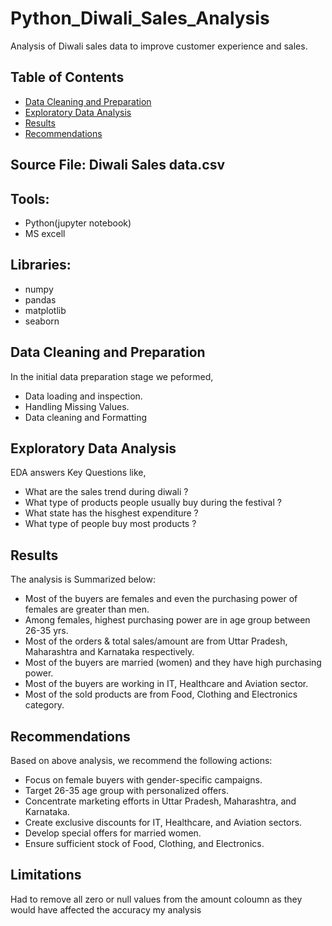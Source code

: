 # Python_Diwali_Sales_Analysis
Analysis of Diwali sales data to improve customer experience and sales.

## Table of Contents
- [Data Cleaning and Preparation](#data-cleaning-and-preparation)
- [Exploratory Data Analysis](#exploratory-data-analysis)
- [Results](#results)
- [Recommendations](#recommendations)

## Source File: Diwali Sales data.csv
## Tools: 
- Python(jupyter notebook)
-  MS excell
## Libraries: 
- numpy
- pandas
- matplotlib
- seaborn

## Data Cleaning and Preparation
In the initial data preparation stage we peformed,
- Data loading and inspection.
- Handling Missing Values.
- Data cleaning and Formatting

## Exploratory Data Analysis 
EDA answers Key Questions like,
- What are the sales trend during diwali ?
- What type of products people usually buy during the festival ?
- What state has the hisghest expenditure ?
- What type of people buy most products ?

## Results 
The analysis is Summarized below:
- Most of the buyers are females and even the purchasing power of females are greater than men.
- Among females, highest purchasing power are in age group between 26-35 yrs.
- Most of the orders & total sales/amount are from Uttar Pradesh, Maharashtra and Karnataka respectively.
- Most of the buyers are married (women) and they have high purchasing power.
- Most of the buyers are working in IT, Healthcare and Aviation sector.
- Most of the sold products are from Food, Clothing and Electronics category.

## Recommendations
Based on above analysis, we recommend the following actions:
- Focus on female buyers with gender-specific campaigns.
- Target 26-35 age group with personalized offers.
- Concentrate marketing efforts in Uttar Pradesh, Maharashtra, and Karnataka.
- Create exclusive discounts for IT, Healthcare, and Aviation sectors.
- Develop special offers for married women.
- Ensure sufficient stock of Food, Clothing, and Electronics.

## Limitations
Had to remove all zero or null values from the amount coloumn as they would have affected the accuracy my analysis


  

